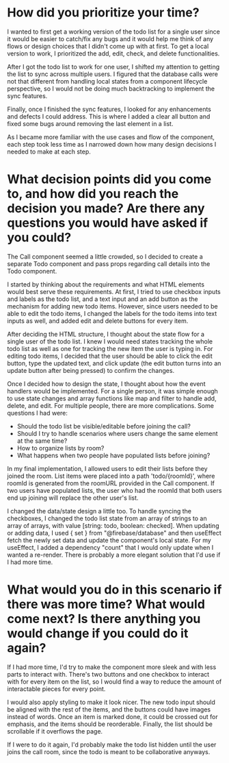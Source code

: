 # How did you prioritize your time?


I wanted to first get a working version of the todo list for a single user since it would be easier to catch/fix any bugs and it would help me think of any flows or design choices that I didn't come up with at first. To get a local version to work, I prioritized the add, edit, check, and delete functionalities.


After I got the todo list to work for one user, I shifted my attention to getting the list to sync across multiple users. I figured that the database calls were not that different from handling local states from a component lifecycle perspective, so I would not be doing much backtracking to implement the sync features.


Finally, once I finished the sync features, I looked for any enhancements and defects I could address. This is where I added a clear all button and fixed some bugs around removing the last element in a list.


As I became more familiar with the use cases and flow of the component, each step took less time as I narrowed down how many design decisions I needed to make at each step.


# What decision points did you come to, and how did you reach the decision you made? Are there any questions you would have asked if you could?


The Call component seemed a little crowded, so I decided to create a separate Todo component and pass props regarding call details into the Todo component.


I started by thinking about the requirements and what HTML elements would best serve these requirements. At first, I tried to use checkbox inputs and labels as the todo list, and a text input and an add button as the mechanism for adding new todo items. However, since users needed to be able to edit the todo items, I changed the labels for the todo items into text inputs as well, and added edit and delete buttons for every item.


After deciding the HTML structure, I thought about the state flow for a single user of the todo list. I knew I would need states tracking the whole todo list as well as one for tracking the new item the user is typing in. For editing todo items, I decided that the user should be able to click the edit button, type the updated text, and click update (the edit button turns into an update button after being pressed) to confirm the changes.


Once I decided how to design the state, I thought about how the event handlers would be implemented. For a single person, it was simple enough to use state changes and array functions like map and filter to handle add, delete, and edit. For multiple people, there are more complications. Some questions I had were:


* Should the todo list be visible/editable before joining the call?
* Should I try to handle scenarios where users change the same element at the same time?
* How to organize lists by room?
* What happens when two people have populated lists before joining?


In my final implementation, I allowed users to edit their lists before they joined the room. List items were placed into a path 'todo/{roomId}', where roomId is generated from the roomURL provided in the Call component. If two users have populated lists, the user who had the roomId that both users end up joining will replace the other user's list.


I changed the data/state design a little too. To handle syncing the checkboxes, I changed the todo list state from an array of strings to an array of arrays, with value [string: todo, boolean: checked]. When updating or adding data, I used { set } from "@firebase/database" and then useEffect fetch the newly set data and update the component's local state. For my useEffect, I added a dependency "count" that I would only update when I wanted a re-render. There is probably a more elegant solution that I'd use if I had more time.


# What would you do in this scenario if there was more time? What would come next? Is there anything you would change if you could do it again?


If I had more time, I'd try to make the component more sleek and with less parts to interact with. There's two buttons and one checkbox to interact with for every item on the list, so I would find a way to reduce the amount of interactable pieces for every point.


I would also apply styling to make it look nicer. The new todo input should be aligned with the rest of the items, and the buttons could have images instead of words. Once an item is marked done, it could be crossed out for emphasis, and the items should be reorderable. Finally, the list should be scrollable if it overflows the page.


If I were to do it again, I'd probably make the todo list hidden until the user joins the call room, since the todo is meant to be collaborative anyways.
